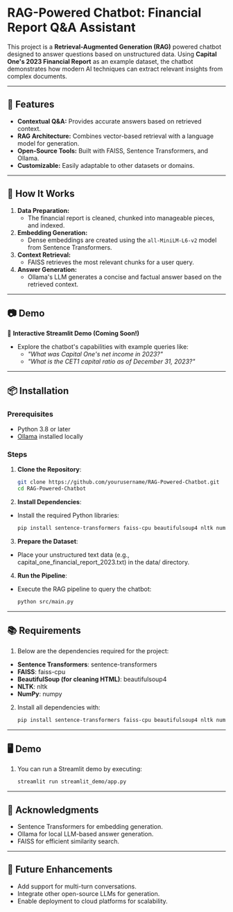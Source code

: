 # RAG-Powered Chatbot: Financial Report Q&A Assistant

This project is a **Retrieval-Augmented Generation (RAG)** powered chatbot designed to answer questions based on unstructured data. Using **Capital One's 2023 Financial Report** as an example dataset, the chatbot demonstrates how modern AI techniques can extract relevant insights from complex documents.

---

## 🌟 Features
- **Contextual Q&A:** Provides accurate answers based on retrieved context.
- **RAG Architecture:** Combines vector-based retrieval with a language model for generation.
- **Open-Source Tools:** Built with FAISS, Sentence Transformers, and Ollama.
- **Customizable:** Easily adaptable to other datasets or domains.

---

## 🚀 How It Works
1. **Data Preparation:**
   - The financial report is cleaned, chunked into manageable pieces, and indexed.
2. **Embedding Generation:**
   - Dense embeddings are created using the `all-MiniLM-L6-v2` model from Sentence Transformers.
3. **Context Retrieval:**
   - FAISS retrieves the most relevant chunks for a user query.
4. **Answer Generation:**
   - Ollama's LLM generates a concise and factual answer based on the retrieved context.

---

## 📷 Demo

🎉 **Interactive Streamlit Demo (Coming Soon!)**

- Explore the chatbot's capabilities with example queries like:
  - *"What was Capital One's net income in 2023?"*
  - *"What is the CET1 capital ratio as of December 31, 2023?"*


---

## 📦 Installation

### Prerequisites
- Python 3.8 or later
- [Ollama](https://ollama.ai/) installed locally

### Steps
1. **Clone the Repository**:
   ```bash
   git clone https://github.com/yourusername/RAG-Powered-Chatbot.git
   cd RAG-Powered-Chatbot
   ```
2. **Install Dependencies**: 
 - Install the required Python libraries:
    ```bash
    pip install sentence-transformers faiss-cpu beautifulsoup4 nltk numpy
    ```
3. **Prepare the Dataset**:
 - Place your unstructured text data (e.g., capital_one_financial_report_2023.txt) in the data/ directory.
  
4. **Run the Pipeline**: 
 - Execute the RAG pipeline to query the chatbot:
    ```bash
    python src/main.py
    ```          
---

## 📚 Requirements

1. Below are the dependencies required for the project:

 - **Sentence Transformers**: sentence-transformers
 - **FAISS**: faiss-cpu
 - **BeautifulSoup (for cleaning HTML)**: beautifulsoup4
 - **NLTK**: nltk
 - **NumPy**: numpy

2. Install all dependencies with:
    ```bash
    pip install sentence-transformers faiss-cpu beautifulsoup4 nltk numpy
    ```
---

## 🖥️ Demo
1. You can run a Streamlit demo by executing:
    ```bash
    streamlit run streamlit_demo/app.py
    ```


---

## 🙌 Acknowledgments
 - Sentence Transformers for embedding generation.
 - Ollama for local LLM-based answer generation.
 - FAISS for efficient similarity search.

---


## 🌟 Future Enhancements
 - Add support for multi-turn conversations.
 - Integrate other open-source LLMs for generation.
 - Enable deployment to cloud platforms for scalability.